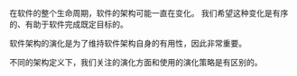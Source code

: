 在软件的整个生命周期，软件的架构可能一直在变化。
我们希望这种变化是有序的、有助于软件完成既定目标的。

软件架构的演化是为了维持软件架构自身的有用性，因此非常重要。

不同的架构定义下，我们关注的演化方面和使用的演化策略是有区别的。